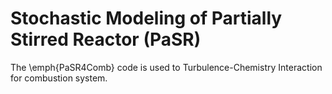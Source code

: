 # Stochastic Modeling of Partially Stirred Reactor (PaSR)
The \emph{PaSR4Comb} code is used to Turbulence-Chemistry Interaction for combustion system. 
